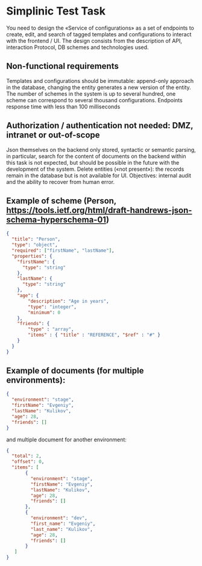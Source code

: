 # Simplinic Test Task

You need to design the «Service of configurations» as a set of endpoints to create, edit, and search of tagged
templates and configurations to interact with the frontend / UI.
The design consists from the description of API, interaction Protocol, DB schemes and technologies used.

## Non-functional requirements
Templates and configurations should be immutable: append-only approach in the database, changing the entity
generates a new version of the entity. The number of schemes in the system is up to several hundred, one scheme
can correspond to several thousand configurations. Endpoints response time with less than 100 milliseconds

## Authorization / authentication not needed: DMZ, intranet or out-of-scope
Json themselves on the backend only stored, syntactic or semantic parsing, in particular, search for the content
of documents on the backend within this task is not expected, but should be possible in the future with
the development of the system. Delete entities («not present»): the records remain in the database but is not available
for UI. Objectives: internal audit and the ability to recover from human error.

## Example of scheme (Person, https://tools.ietf.org/html/draft-handrews-json-schema-hyperschema-01)

```json
{
  "title": "Person",
  "type": "object",
  "required": ["firstName", "lastName"],
  "properties": {
    "firstName": {
      "type": "string"
    },
    "lastName": {
      "type": "string"
    },
    "age": {
        "description": "Age in years",
        "type": "integer",
        "minimum": 0
    },
    "friends": {
        "type" : "array",
        "items" : { "title" : "REFERENCE", "$ref" : "#" }
    }
  }
}
```

## Example of documents (for multiple environments):

```json
{
  "environment": "stage",
  "firstName": "Evgeniy",
  "lastName": "Kulikov",
  "age": 28,
  "friends": []
}
```

and multiple document for another environment:

```json
{
  "total": 2,
  "offset": 0,
  "items": [
       {
         "environment": "stage",
         "firstName": "Evgeniy",
         "lastName": "Kulikov",
         "age": 28,
         "friends": []
       },
       {
         "environment": "dev",
         "first_name": "Evgeniy",
         "last_name": "Kulikov",
         "age": 28,
         "friends": []
       }
   ]
}
```